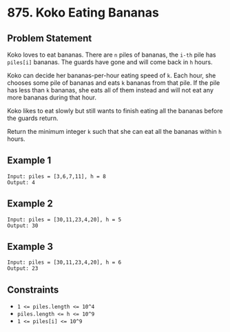 # 875. Koko Eating Bananas

## Problem Statement

Koko loves to eat bananas. There are `n` piles of bananas, the `i-th` pile has `piles[i]` bananas. The guards have gone and will come back in `h` hours.

Koko can decide her bananas-per-hour eating speed of `k`. Each hour, she chooses some pile of bananas and eats `k` bananas from that pile. If the pile has less than `k` bananas, she eats all of them instead and will not eat any more bananas during that hour.

Koko likes to eat slowly but still wants to finish eating all the bananas before the guards return.

Return the minimum integer `k` such that she can eat all the bananas within `h` hours.

## Example 1

```
Input: piles = [3,6,7,11], h = 8
Output: 4
```

## Example 2

```
Input: piles = [30,11,23,4,20], h = 5
Output: 30
```

## Example 3

```
Input: piles = [30,11,23,4,20], h = 6
Output: 23
```

## Constraints

- `1 <= piles.length <= 10^4`
- `piles.length <= h <= 10^9`
- `1 <= piles[i] <= 10^9`